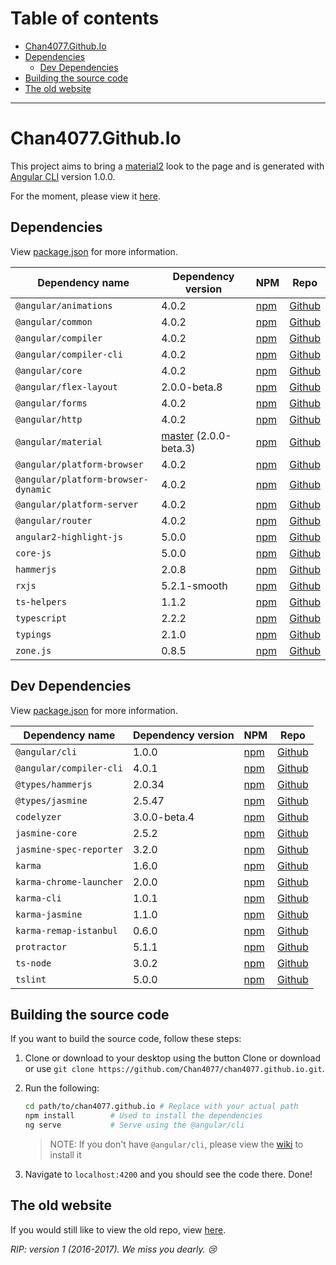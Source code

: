 # Table of contents
- [Chan4077.Github.Io](#chan4077githubio)
- [Dependencies](#dependencies)
  - [Dev Dependencies](#dev-dependencies)
- [Building the source code](#building-the-source-code)
- [The old website](#the-old-website)

---

# Chan4077.Github.Io
This project aims to bring a [material2](https://github.com/angular/material2) look to the page and is generated with [Angular CLI](https://github.com/angular/angular-cli) version 1.0.0.

For the moment, please view it [here](https://githubpageschan4077.firebaseapp.com).

## Dependencies
View [package.json](/package.json) for more information.

| Dependency name                     | Dependency version              | NPM          | Repo            |
|-------------------------------------|---------------------------------|--------------|-----------------|
| `@angular/animations`               | 4.0.2                           | [npm][npm1]  | [Github][git1]  |
| `@angular/common`                   | 4.0.2                           | [npm][npm2]  | [Github][git2]  |
| `@angular/compiler`                 | 4.0.2                           | [npm][npm3]  | [Github][git3]  |
| `@angular/compiler-cli`             | 4.0.2                           | [npm][npm4]  | [Github][git4]  |
| `@angular/core`                     | 4.0.2                           | [npm][npm5]  | [Github][git5]  |
| `@angular/flex-layout`               | 2.0.0-beta.8                    | [npm][npm36] | [Github][git36] |
| `@angular/forms`                    | 4.0.2                           | [npm][npm6]  | [Github][git6]  |
| `@angular/http`                     | 4.0.2                           | [npm][npm7]  | [Github][git7]  |
| `@angular/material`                 | [master][master] (2.0.0-beta.3) | [npm][npm8]  | [Github][git8]  |
| `@angular/platform-browser`         | 4.0.2                           | [npm][npm9]  | [Github][git9]  |
| `@angular/platform-browser-dynamic` | 4.0.2                           | [npm][npm10] | [Github][git10] |
| `@angular/platform-server`          | 4.0.2                           | [npm][npm11] | [Github][git11] |
| `@angular/router`                   | 4.0.2                           | [npm][npm12] | [Github][git12] |
| `angular2-highlight-js`             | 5.0.0                           | [npm][npm13] | [Github][git13] |
| `core-js`                           | 5.0.0                           | [npm][npm14] | [Github][git14] |
| `hammerjs`                          | 2.0.8                           | [npm][npm15] | [Github][git15] |
| `rxjs`                              | 5.2.1-smooth                    | [npm][npm16] | [Github][git16] |
| `ts-helpers`                        | 1.1.2                           | [npm][npm17] | [Github][git17] |
| `typescript`                        | 2.2.2                           | [npm][npm18] | [Github][git18] |
| `typings`                           | 2.1.0                           | [npm][npm29] | [Github][git19] |
| `zone.js`                           | 0.8.5                           | [npm][npm20] | [Github][git20] |

<!--Links for table-->
[master]: https://github.com/angular/material-builds
<!--NPM Links-->
<!--TODO: Update npm links-->
[npm1]: https://npmjs.com/package/@angular/animations
[npm2]: https://npmjs.com/package/@angular/common
[npm3]: https://npmjs.com/package/@angular/compiler
[npm4]: https://npmjs.com/package/@angular/compiler-cli
[npm5]: https://npmjs.com/package/@angular/core
[npm6]: https://npmjs.com/package/@angular/forms
[npm7]: https://npmjs.com/package/@angular/http
[npm8]: https://npmjs.com/package/@angular/material
[npm9]: https://npmjs.com/package/@angular/platform-browser
[npm10]: https://npmjs.com/package/@angular/platform-browser-dynamic
[npm11]: https://npmjs.com/package/@angular/platform-server
[npm12]: https://npmjs.com/package/@angular/router
[npm13]: https://npmjs.com/package/angular2-highlight-js
[npm14]: https://npmjs.com/package/core-js
[npm15]: https://npmjs.com/package/hammerjs
[npm16]: https://npmjs.com/package/rxjs
[npm17]: https://npmjs.com/package/ts-helpers
[npm18]: https://npmjs.com/package/typescript
[npm19]: https://npmjs.com/package/typings
[npm20]: https://npmjs.com/package/zone.js
[npm36]: https://www.npmjs.com/package/@angular/flex-layout
<!--Github repo links-->
[git1]: https://github.com/angular/angular
[git2]: https://github.com/angular/angular
[git3]: https://github.com/angular/angular
[git4]: https://github.com/angular/angular
[git5]: https://github.com/angular/angular
[git6]: https://github.com/angular/angular
[git7]: https://github.com/angular/angular
[git8]: https://github.com/angular/material2
[git9]: https://github.com/angular/angular
[git10]: https://github.com/angular/angular
[git11]: https://github.com/angular/angular
[git12]: https://github.com/angular/angular
[git13]: https://github.com/Useful-Software-Solutions-Ltd/angular2-highlight-js
[git14]: https://github.com/zloirock/core-js
[git15]: https://github.com/hammerjs/hammer.js
[git16]: https://github.com/ReactiveX/RxJS
[git17]: https://github.com/ngParty/ts-helpers
[git18]: https://github.com/Microsoft/TypeScript
[git19]: https://github.com/typings/typings
[git20]: https://github.com/angular/zone.js
[git36]: https://github.com/angular/flex-layout

## Dev Dependencies
View [package.json](/package.json) for more information.

| Dependency name                     | Dependency version              | NPM          | Repo            |
|-------------------------------------|---------------------------------|--------------|-----------------|
| `@angular/cli`                      | 1.0.0                           | [npm][npm21] | [Github][git21] |
| `@angular/compiler-cli`             | 4.0.1                           | [npm][npm22] | [Github][git22] |
| `@types/hammerjs`                   | 2.0.34                          | [npm][npm23] | [Github][git23] |
| `@types/jasmine`                    | 2.5.47                          | [npm][npm24] | [Github][git24] |
| `codelyzer`                         | 3.0.0-beta.4                    | [npm][npm25] | [Github][git25] |
| `jasmine-core`                      | 2.5.2                           | [npm][npm26] | [Github][git26] |
| `jasmine-spec-reporter`             | 3.2.0                           | [npm][npm27] | [Github][git27] |
| `karma`                             | 1.6.0                           | [npm][npm28] | [Github][git28] |
| `karma-chrome-launcher`             | 2.0.0                           | [npm][npm29] | [Github][git29] |
| `karma-cli`                         | 1.0.1                           | [npm][npm30] | [Github][git30] |
| `karma-jasmine`                     | 1.1.0                           | [npm][npm31] | [Github][git31] |
| `karma-remap-istanbul`              | 0.6.0                           | [npm][npm32] | [Github][git32] |
| `protractor`                        | 5.1.1                           | [npm][npm33] | [Github][git33] |
| `ts-node`                           | 3.0.2                           | [npm][npm34] | [Github][git34] |
| `tslint`                            | 5.0.0                           | [npm][npm35] | [Github][git35] |

<!--Links for table-->
<!--NPM Links-->
[npm21]: https://npmjs.com/package/@angular/cli
[npm22]: https://npmjs.com/package/@angular/compiler-cli
[npm23]: https://npmjs.com/package/@types/hammerjs
[npm24]: https://npmjs.com/package/@types/jasmine
[npm25]: https://npmjs.com/package/codelyzer
[npm26]: https://npmjs.com/package/jasmine-core
[npm27]: https://npmjs.com/package/jasmine-spec-reporter
[npm28]: https://npmjs.com/package/karma
[npm29]: https://npmjs.com/package/karma-chrome-launcher
[npm30]: https://npmjs.com/package/karma-cli
[npm31]: https://npmjs.com/package/karma-jasmine
[npm32]: https://npmjs.com/package/karma-remap-istanbul
[npm33]: https://npmjs.com/package/protractor
[npm34]: https://npmjs.com/package/ts-node
[npm35]: https://npmjs.com/package/tslint
<!--Github repo links-->
[git21]: https://github.com/angular/angular-cli
[git22]: https://github.com/angular/angular
[git23]: https://github.com/DefinitelyTyped/DefinitelyTyped
[git24]: https://github.com/DefinitelyTyped/DefinitelyTyped
[git25]: https://github.com/mgechev/codelyzer
[git26]: https://github.com/jasmine/jasmine
[git27]: https://github.com/bcaudan/jasmine-spec-reporter
[git28]: https://github.com/karma-runner/karma
[git29]: https://github.com/karma-runner/karma-chrome-launcher
[git30]: https://github.com/karma-runner/karma-cli
[git31]: https://github.com/karma-runner/karma-jasmine
[git32]: https://github.com/marcules/karma-remap-istanbul
[git33]: https://github.com/angular/protractor
[git34]: https://github.com/TypeStrong/ts-node
[git35]: https://github.com/palantir/tslint

## Building the source code
If you want to build the source code, follow these steps:

1. Clone or download to your desktop using the button Clone or download or use `git clone https://github.com/Chan4077/chan4077.github.io.git`.
2. Run the following:

     ```bash
     cd path/to/chan4077.github.io # Replace with your actual path
     npm install        # Used to install the dependencies
     ng serve           # Serve using the @angular/cli 
     ```
     
     > NOTE: If you don't have `@angular/cli`, please view the [wiki](https://github.com/angular/angular-cli/wiki) to install it
     
3. Navigate to `localhost:4200` and you should see the code there.
Done!

## The old website
If you would still like to view the old repo, view [here][old_repo].

_RIP: version 1 (2016-2017). We miss you dearly. :cry:_

[old_repo]: https://github.com/Chan4077/chan4077.github.io_old